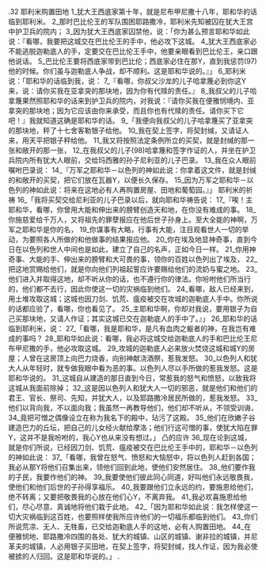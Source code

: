 .32 
耶利米购置田地 
1_犹大王西底家第十年，就是尼布甲尼撒十八年，耶和华的话临到耶利米。 2_那时巴比伦王的军队围困耶路撒冷，耶利米先知被囚在犹大王宫中护卫兵的院内； 3_因为犹大王西底家囚禁他，说：「你为甚么预言耶和华如此说：『看哪，我要把这城交在巴比伦王的手中，他必攻下这城。 4_犹大王西底家必不能逃脱迦勒底人的手，定要交在巴比伦王手中，他要亲眼看到巴比伦王，亲口跟他说话。 5_巴比伦王要将西底家带到巴比伦；西底家必住在那Y，直到我惩罚(97)他的时候。你们虽与迦勒底人争战，却不顺利。这是耶和华说的。』」 
6_耶利米说：「耶和华的话临到我，说： 7_『看哪，你叔父沙龙的儿子哈拿篾必到你这Y来，说：请你买我在亚拿突的那块地，因为你有代赎的责任。』 8_我叔父的儿子哈拿篾果然照耶和华的话来到护卫兵的院内，对我说：『请你买我在便雅悯境内、亚拿突的那块地；因为它应该由你来承受，而且你也有代赎的责任。请你买下它吧！』我就知道这确是耶和华的话。 
9_「我便向我叔父的儿子哈拿篾买了亚拿突的那块地，秤了十七舍客勒银子给他。 10_我在契上签字，将契封缄，又请证人来，用天平把银子秤给他。 11_我又将按照法定条例所立的买契，就是封缄的那一张和敞开的那一张， 12_在我叔父的儿子(98)哈拿篾和签字作证的人，并坐在护卫兵院内所有犹大人眼前，交给玛西雅的孙子尼利亚的儿子巴录。 13_我在众人眼前嘱咐巴录说： 14_『万军之耶和华－以色列的神如此说：你拿着这文件，就是封缄的和敞开的买契，把它们放在瓦器Y，以便长久保存。 15_因为万军之耶和华－以色列的神如此说：将来在这地必有人再购置房屋、田地和葡萄园。』」 
耶利米的祈祷 
16_「我将买契交给尼利亚的儿子巴录以后，就向耶和华祷告说： 17_『唉！主耶和华，看哪，你曾用大能和伸出来的膀臂创造天和地，在你没有难成的事。 18_你施慈爱给千万人，又将祖先的罪孽报应在他后世子孙身上。至大全能的神啊，万军之耶和华是你的名， 19_你谋事有大略，行事有大能，注目观看世人一切的举动，为要照各人所做的和他做事的结果报应他。 20_你在埃及地显神奇事，直到今日在以色列和世人中间也是如此，建立了自己的名声，正如今日一样。 21_你用神奇事、大能的手、伸出来的膀臂和大可畏的事，领你的百姓以色列出了埃及， 22_把这地赏赐给他们，就是你向他们列祖起誓应许要赐给他们的流奶与蜜之地。 23_他们进入并取得这地，却不听从你的话，也不遵行你的律法。你吩咐他们所当行的，他们都不去行，因此你使这一切的灾祸临到他们。 24_看哪，敌人已经来到，用土堆攻取这城；这城也因刀剑、饥荒、瘟疫被交在攻城的迦勒底人手中。你所说的话都应验了，看哪，你也看见了。 25_主耶和华啊，你却对我说，要用银子为自己买那块地，又请人作证；其实这城已交在迦勒底人的手中了。』」 
26_耶和华的话临到耶利米，说： 27_「看哪，我是耶和华，是凡有血肉之躯者的神，在我岂有难成的事吗？ 28_耶和华如此说：看哪，我必将这城交给迦勒底人的手和巴比伦王尼布甲尼撒的手，他必攻取这城。 29_攻城的迦勒底人必来放火焚烧这城和城Y的房屋；人曾在这房顶上向巴力烧香，向别神献浇酒祭，惹我发怒。 30_以色列人和犹大人从年轻时，就专做我眼中看为恶的事。以色列人尽以手所做的惹我发怒。这是耶和华说的。 31_这城自从建造的那日直到今日，常惹我的怒气和愤怒，以致我将这城从我面前除掉； 32_这是因以色列人和犹大人一切的邪恶，就是他们和他们的君王、官长、祭司、先知，并犹大人，以及耶路撒冷居民所做的，惹我发怒。 33_他们以背向我，不以面向我；我虽然一再教导他们，他们却不听从，不领受训诲， 34_竟把可憎之偶像设立在称为我名下的殿中，玷污了这殿。 35_他们在欣嫩子谷建造巴力的丘坛，把自己的儿女经火献给摩洛；他们行这可憎的事，使犹大陷在罪Y，这并不是我吩咐的，我心Y也从来没有想过。」 
凸的应许 
36_现在论到这城，就是你们所说，已经因刀剑、饥荒、瘟疫被交在巴比伦王手中的，耶和华－以色列的神如此说： 37_「看哪，我曾在怒气、愤怒和大恼怒中，将以色列人赶到各国；我必从那Y将他们召集出来，领他们回到此地，使他们安然居住。 38_他们要作我的子民，我要作他们的神。 39_我要使他们彼此同心同道，好叫他们永远敬畏我，使他们和他们后世的子孙得享福乐。 40_我要跟他们立永远的约，要施恩给他们，绝不转离；又要把敬畏我的心放在他们心Y，不离弃我。 41_我必欢喜施恩给他们，尽心尽意、真诚地将他们栽于此地。 
42_「因为耶和华如此说：我怎样使这一切大灾祸临到这百姓，也要照样使我所应许他们的一切福乐都临到他们。 43_你们所说荒凉、无人、无牲畜，已交给迦勒底人手的这地，必有人购置田地。 44_在便雅悯地、耶路撒冷四围的各处、犹大的城镇、山区的城镇、谢非拉的城镇，并尼革夫的城镇，人必用银子买田地，在契上签字，将契封缄，找人作证，因为我必使被掳的人归回。这是耶和华说的。」 
.